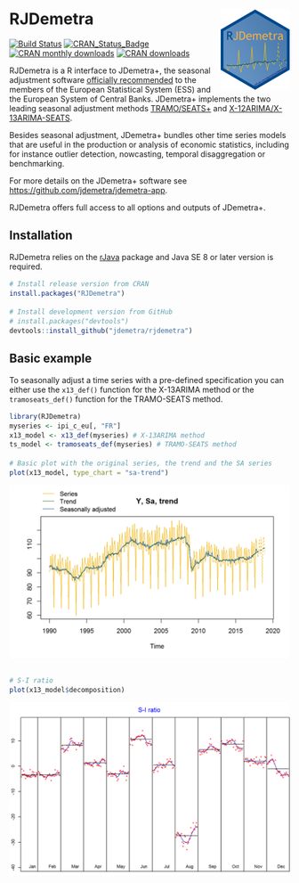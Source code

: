 
<!-- README.md is generated from README.Rmd. Please edit that file -->

# RJDemetra <img src="man/figures/logo.png" align="right" alt="" />

[![Build
Status](https://api.travis-ci.com/jdemetra/rjdemetra.svg?branch=master)](https://travis-ci.com/jdemetra/rjdemetra)
[![CRAN\_Status\_Badge](http://www.r-pkg.org/badges/version/rjdemetra)](https://cran.r-project.org/package=rjdemetra)
[![CRAN monthly
downloads](http://www.r-pkg.org/badges/rjdemetra)](https://cran.r-project.org/package=rjdemetra)
[![CRAN
downloads](http://www.r-pkg.org/badges/grand-total/rjdemetra)](https://cran.r-project.org/package=rjdemetra)

RJDemetra is a R interface to JDemetra+, the seasonal adjustment
software [officially
recommended](https://ec.europa.eu/eurostat/cros/system/files/Jdemetra_%20release.pdf)
to the members of the European Statistical System (ESS) and the European
System of Central Banks. JDemetra+ implements the two leading seasonal
adjustment methods
[TRAMO/SEATS+](http://www.bde.es/bde/en/secciones/servicios/Profesionales/Programas_estadi/Programas_estad_d9fa7f3710fd821.html)
and [X-12ARIMA/X-13ARIMA-SEATS](https://www.census.gov/srd/www/x13as/).

Besides seasonal adjustment, JDemetra+ bundles other time series models
that are useful in the production or analysis of economic statistics,
including for instance outlier detection, nowcasting, temporal
disaggregation or benchmarking.

For more details on the JDemetra+ software see
<https://github.com/jdemetra/jdemetra-app>.

RJDemetra offers full access to all options and outputs of JDemetra+.

## Installation

RJDemetra relies on the
[rJava](https://CRAN.R-project.org/package=rJava) package and Java SE 8
or later version is required.

``` r
# Install release version from CRAN
install.packages("RJDemetra")

# Install development version from GitHub
# install.packages("devtools")
devtools::install_github("jdemetra/rjdemetra")
```

## Basic example

To seasonally adjust a time series with a pre-defined specification you
can either use the `x13_def()` function for the X-13ARIMA method or the
`tramoseats_def()` function for the TRAMO-SEATS method.

``` r
library(RJDemetra)
myseries <- ipi_c_eu[, "FR"]
x13_model <- x13_def(myseries) # X-13ARIMA method
ts_model <- tramoseats_def(myseries) # TRAMO-SEATS method

# Basic plot with the original series, the trend and the SA series
plot(x13_model, type_chart = "sa-trend")
```

<img src="man/figures/README-plot-example-1.png" style="display: block; margin: auto;" />

``` r

# S-I ratio
plot(x13_model$decomposition)
```

<img src="man/figures/README-plot-example-2.png" style="display: block; margin: auto;" />
